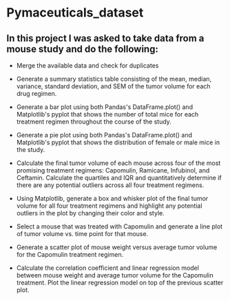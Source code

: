 # Pymaceuticals_dataset

## In this project I was asked to take data from a mouse study and do the following:

* Merge the available data and check for duplicates

* Generate a summary statistics table consisting of the mean, median, variance, standard deviation, and SEM of the tumor volume for each drug regimen.

* Generate a bar plot using both Pandas's DataFrame.plot() and Matplotlib's pyplot that shows  the number of total mice for each treatment regimen throughout the course of the study.

* Generate a pie plot using both Pandas's DataFrame.plot() and Matplotlib's pyplot that shows the distribution of female or male mice in the study.

* Calculate the final tumor volume of each mouse across four of the most promising treatment regimens: Capomulin, Ramicane, Infubinol, and Ceftamin. Calculate the quartiles and IQR and quantitatively determine if there are any potential outliers across all four treatment regimens.

* Using Matplotlib, generate a box and whisker plot of the final tumor volume for all four treatment regimens and highlight any potential outliers in the plot by changing their color and style.

* Select a mouse that was treated with Capomulin and generate a line plot of tumor volume vs. time point for that mouse.

* Generate a scatter plot of mouse weight versus average tumor volume for the Capomulin treatment regimen.

* Calculate the correlation coefficient and linear regression model between mouse weight and average tumor volume for the Capomulin treatment. Plot the linear regression model on top of the previous scatter plot.


